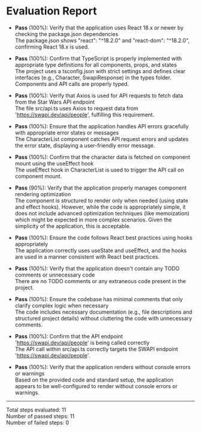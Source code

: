 # Evaluation Report

- **Pass** (100%): Verify that the application uses React 18.x or newer by checking the package.json dependencies  
  The package.json shows "react": "^18.2.0" and "react-dom": "^18.2.0", confirming React 18.x is used.

- **Pass** (100%): Confirm that TypeScript is properly implemented with appropriate type definitions for all components, props, and states  
  The project uses a tsconfig.json with strict settings and defines clear interfaces (e.g., Character, SwapiResponse) in the types folder. Components and API calls are properly typed.

- **Pass** (100%): Verify that Axios is used for API requests to fetch data from the Star Wars API endpoint  
  The file src/api.ts uses Axios to request data from 'https://swapi.dev/api/people', fulfilling this requirement.

- **Pass** (100%): Ensure that the application handles API errors gracefully with appropriate error states or messages  
  The CharacterList component catches API request errors and updates the error state, displaying a user-friendly error message.

- **Pass** (100%): Confirm that the character data is fetched on component mount using the useEffect hook  
  The useEffect hook in CharacterList is used to trigger the API call on component mount.

- **Pass** (90%): Verify that the application properly manages component rendering optimization  
  The component is structured to render only when needed (using state and effect hooks). However, while the code is appropriately simple, it does not include advanced optimization techniques (like memoization) which might be expected in more complex scenarios. Given the simplicity of the application, this is acceptable.

- **Pass** (100%): Ensure the code follows React best practices using hooks appropriately  
  The application correctly uses useState and useEffect, and the hooks are used in a manner consistent with React best practices.

- **Pass** (100%): Verify that the application doesn't contain any TODO comments or unnecessary code  
  There are no TODO comments or any extraneous code present in the project.

- **Pass** (100%): Ensure the codebase has minimal comments that only clarify complex logic when necessary  
  The code includes necessary documentation (e.g., file descriptions and structured project details) without cluttering the code with unnecessary comments.

- **Pass** (100%): Confirm that the API endpoint 'https://swapi.dev/api/people' is being called correctly  
  The API call within src/api.ts correctly targets the SWAPI endpoint 'https://swapi.dev/api/people'.

- **Pass** (100%): Verify that the application renders without console errors or warnings  
  Based on the provided code and standard setup, the application appears to be well-configured to render without console errors or warnings.

---

Total steps evaluated: 11  
Number of passed steps: 11  
Number of failed steps: 0